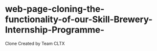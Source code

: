 # web-page-cloning-the-functionality-of-our-Skill-Brewery-Internship-Programme-
Clone Created by Team CLTX 
